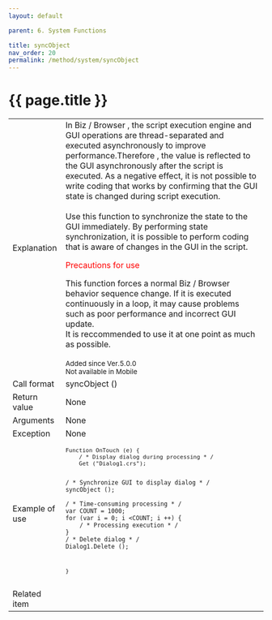 ```yaml
---
layout: default

parent: 6. System Functions

title: syncObject
nav_order: 20
permalink: /method/system/syncObject
---
```




# {{ page.title }}

<table>
  <tr>
    <td>Explanation</td>
    <td colspan="2">In Biz / Browser , the script execution engine and GUI operations are thread-separated and executed asynchronously to improve performance.Therefore , the value is reflected to the GUI asynchronously after the script is executed. As a negative effect, it is not possible to write coding that works by confirming that the GUI state is changed during script execution. <br><br>Use this function to synchronize the state to the GUI immediately. By performing state synchronization, it is possible to perform coding that is aware of changes in the GUI in the script. <br><p style="color:red;">Precautions for use</p> This function forces a normal Biz / Browser behavior sequence change. If it is executed continuously in a loop, it may cause problems such as poor performance and incorrect GUI update. <br> It is reccommended to use it at one point as much as possible.<br><br><small>Added since Ver.5.0.0<br>Not available in Mobile</small></td>
  </tr>
  <tr>
    <td>Call format</td>
    <td colspan="2">syncObject ()</td>
  </tr>
  <tr>
    <td>Return value</td>
    <td colspan="2">None</td>
  </tr>  
  <tr>
    <td>Arguments</td>
    <td>None</td>
  </tr>
  <tr>
    <td>Exception</td>
    <td colspan="2">None</td>
  </tr>
  <tr>
    <td>Example of use</td>
    <td colspan="2"><code><pre>Function OnTouch (e) {
    / * Display dialog during processing * /
    Get ("Dialog1.crs");
    
    / * Synchronize GUI to display dialog * /
    syncObject ();
        
    / * Time-consuming processing * /
    var COUNT = 1000;
    for (var i = 0; i <COUNT; i ++) {
        / * Processing execution * /
    }
    / * Delete dialog * /
    Dialog1.Delete ();
}</pre></code></td>
  </tr>
  <tr>
    <td>Related item</td>
    <td colspan="2"></td>
  </tr>
</table>





